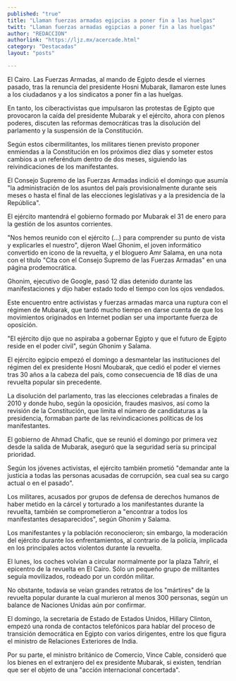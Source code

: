 ```yaml
---
published: "true"
title: "Llaman fuerzas armadas egipcias a poner fin a las huelgas"
twitt: "Llaman fuerzas armadas egipcias a poner fin a las huelgas"
author: "REDACCION"
authorlink: "https://ljz.mx/acercade.html"
category: "Destacadas"
layout: "posts"

---
```



  El Cairo. Las Fuerzas Armadas, al mando de Egipto desde el viernes pasado, tras la renuncia del presidente Hosni Mubarak, llamaron este lunes a los ciudadanos y a los sindicatos a poner fin a las huelgas.



  En tanto, los ciberactivistas que impulsaron las protestas de Egipto que provocaron la caída del presidente Mubarak y el ejército, ahora con plenos poderes, discuten las reformas democráticas tras la disolución del parlamento y la suspensión de la Constitución.



  Según estos cibermilitantes, los militares tienen previsto proponer enmiendas a la Constitución en los próximos diez días y someter estos cambios a un referéndum dentro de dos meses, siguiendo las reivindicaciones de los manifestantes.



  El Consejo Supremo de las Fuerzas Armadas indició el domingo que asumía "la administración de los asuntos del país provisionalmente durante seis meses o hasta el final de las elecciones legislativas y a la presidencia de la República".



  El ejército mantendrá el gobierno formado por Mubarak el 31 de enero para la gestión de los asuntos corrientes.



  "Nos hemos reunido con el ejército (...) para comprender su punto de vista y explicarles el nuestro", dijeron Wael Ghonim, el joven informático convertido en icono de la revuelta, y el bloguero Amr Salama, en una nota con el título "Cita con el Consejo Supremo de las Fuerzas Armadas" en una página prodemocrática.



  Ghonim, ejecutivo de Google, pasó 12 días detenido durante las manifestaciones y dijo haber estado todo el tiempo con los ojos vendados.



  Este encuentro entre activistas y fuerzas armadas marca una ruptura con el régimen de Mubarak, que tardó mucho tiempo en darse cuenta de que los movimientos originados en Internet podían ser una importante fuerza de oposición.



  "El ejército dijo que no aspiraba a gobernar Egipto y que el futuro de Egipto reside en el poder civil", según Ghonim y Salama.



  El ejército egipcio empezó el domingo a desmantelar las instituciones del régimen del ex presidente Hosni Moubarak, que cedió el poder el viernes tras 30 años a la cabeza del país, como consecuencia de 18 días de una revuelta popular sin precedente.



  La disolución del parlamento, tras las elecciones celebradas a finales de 2010 y donde hubo, según la oposición, fraudes masivos, así como la revisión de la Constitución, que limita el número de candidaturas a la presidencia, formaban parte de las reivindicaciones políticas de los manifestantes.



  El gobierno de Ahmad Chafic, que se reunió el domingo por primera vez desde la salida de Mubarak, aseguró que la seguridad sería su principal prioridad.



  Según los jóvenes activistas, el ejército también prometió "demandar ante la justicia a todas las personas acusadas de corrupción, sea cual sea su cargo actual o en el pasado".



  Los militares, acusados por grupos de defensa de derechos humanos de haber metido en la cárcel y torturado a los manifestantes durante la revuelta, también se comprometieron a "encontrar a todos los manifestantes desaparecidos", según Ghonim y Salama.



  Los manifestantes y la población reconocieron; sin embargo, la moderación del ejército durante los enfrentamientos, al contrario de la policía, implicada en los principales actos violentos durante la revuelta.



  El lunes, los coches volvían a circular normalmente por la plaza Tahrir, el epicentro de la revuelta en El Cairo. Sólo un pequeño grupo de militantes seguía movilizados, rodeado por un cordón militar.



  No obstante, todavía se veían grandes retratos de los "mártires" de la revuelta popular durante la cual murieron al menos 300 personas, según un balance de Naciones Unidas aún por confirmar.



  El domingo, la secretaria de Estado de Estados Unidos, Hillary Clinton, empezó una ronda de contactos telefónicos para hablar del proceso de transición democrática en Egipto con varios dirigentes, entre los que figura el ministro de Relaciones Exteriores de India.



  Por su parte, el ministro británico de Comercio, Vince Cable, consideró que los bienes en el extranjero del ex presidente Mubarak, si existen, tendrían que ser el objeto de una "acción internacional concertada".

